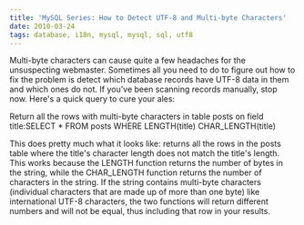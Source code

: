 ```yaml
---
title: 'MySQL Series: How to Detect UTF-8 and Multi-byte Characters'
date: 2010-03-24
tags: database, i18n, mysql, mysql, sql, utf8
---
```


Multi-byte characters can cause quite a few headaches for the unsuspecting webmaster. Sometimes all you need to do to figure out how to fix the problem is detect which database records have UTF-8 data in them and which ones do not. If you've been scanning records manually, stop now. Here's a quick query to cure your ales:

Return all the rows with multi-byte characters in table 
posts on field 
title:SELECT *
FROM posts
WHERE LENGTH(title)  CHAR_LENGTH(title)

This does pretty much what it looks like: returns all the rows in the posts table where the title's character length does not match the title's length. This works because the LENGTH function returns the 
number of bytes in the string, while the CHAR_LENGTH function returns the 
number of characters in the string. If the string contains multi-byte characters (individual characters that are made up of more than one byte) like international UTF-8 characters, the two functions will return different numbers and will not be equal, thus including that row in your results.